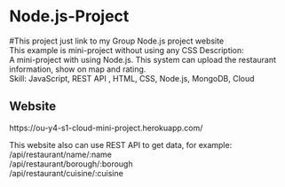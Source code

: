 <h1>Node.js-Project</h1></n>

#This project just link to my Group Node.js project website<br/>
This example is mini-project without using any CSS Description:<br/>
A mini-project with using Node.js. This system can upload the restaurant information, show on map and rating.<br/>
Skill: JavaScript, REST API , HTML, CSS, Node.js, MongoDB, Cloud<br/>

<h2>Website</h2>
https://ou-y4-s1-cloud-mini-project.herokuapp.com/ <br/>


This website also can use REST API to get data, for example: <br/>
/api/restaurant/name/:name<br/>
/api/restaurant/borough/:borough<br/>
/api/restaurant/cuisine/:cuisine<br/>
